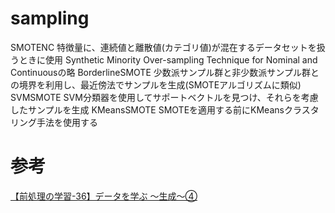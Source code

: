 # sampling

SMOTENC
    特徴量に、連続値と離散値(カテゴリ値)が混在するデータセットを扱うときに使用
    Synthetic Minority Over-sampling Technique for Nominal and Continuousの略
BorderlineSMOTE
	少数派サンプル群と非少数派サンプル群との境界を利用し、最近傍法でサンプルを生成(SMOTEアルゴリズムに類似)
SVMSMOTE
	SVM分類器を使用してサポートベクトルを見つけ、それらを考慮したサンプルを生成
KMeansSMOTE
    SMOTEを適用する前にKMeansクラスタリング手法を使用する


# 参考
[【前処理の学習-36】データを学ぶ ～生成～④](https://pimientito-handson-ml.hatenablog.com/)  

